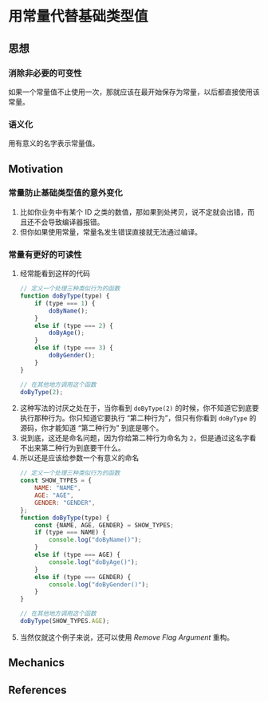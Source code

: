 # 用常量代替基础类型值


## 思想
### 消除非必要的可变性
如果一个常量值不止使用一次，那就应该在最开始保存为常量，以后都直接使用该常量。

### 语义化
用有意义的名字表示常量值。


## Motivation
### 常量防止基础类型值的意外变化
1. 比如你业务中有某个 ID 之类的数值，那如果到处拷贝，说不定就会出错，而且还不会导致编译器报错。
2. 但你如果使用常量，常量名发生错误直接就无法通过编译。

### 常量有更好的可读性
1. 经常能看到这样的代码
    ```js
    // 定义一个处理三种类似行为的函数
    function doByType(type) {
        if (type === 1) {
            doByName();
        }
        else if (type === 2) {
            doByAge();
        }
        else if (type === 3) {
            doByGender();
        }
    }

    // 在其他地方调用这个函数
    doByType(2);
    ```
2. 这种写法的讨厌之处在于，当你看到 `doByType(2)` 的时候，你不知道它到底要执行那种行为。你只知道它要执行 “第二种行为”，但只有你看到 `doByType` 的源码，你才能知道 “第二种行为” 到底是哪个。
3. 说到底，这还是命名问题，因为你给第二种行为命名为 `2`，但是通过这名字看不出来第二种行为到底要干什么。
4. 所以还是应该给参数一个有意义的命名
    ```js
    // 定义一个处理三种类似行为的函数
    const SHOW_TYPES = {
        NAME: "NAME", 
        AGE: "AGE", 
        GENDER: "GENDER",
    };
    function doByType(type) {
        const {NAME, AGE, GENDER} = SHOW_TYPES;
        if (type === NAME) {
            console.log("doByName()");
        }
        else if (type === AGE) {
            console.log("doByAge()");
        }
        else if (type === GENDER) {
            console.log("doByGender()");
        }
    }

    // 在其他地方调用这个函数
    doByType(SHOW_TYPES.AGE);
    ```
5. 当然仅就这个例子来说，还可以使用 *Remove Flag Argument* 重构。


## Mechanics


## References
